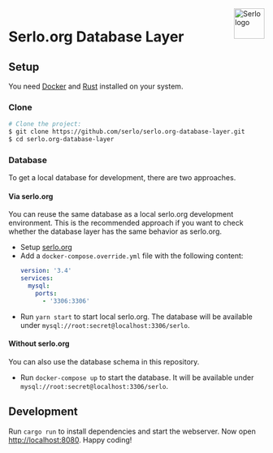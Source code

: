 <img src="https://assets.serlo.org/meta/logo.png" alt="Serlo logo" title="Serlo" align="right" height="60" />

# Serlo.org Database Layer

## Setup

You need [Docker](https://docs.docker.com/engine/installation/) and [Rust](https://www.rust-lang.org) installed on your system.

### Clone

```sh
# Clone the project:
$ git clone https://github.com/serlo/serlo.org-database-layer.git
$ cd serlo.org-database-layer
```

### Database

To get a local database for development, there are two approaches.

#### Via serlo.org

You can reuse the same database as a local serlo.org development environment. This is the recommended approach if you want to check whether the database layer has the same behavior as serlo.org.

- Setup [serlo.org](https://github.com/serlo/serlo.org)
- Add a `docker-compose.override.yml` file with the following content:
  ```yaml
  version: '3.4'
  services:
    mysql:
      ports:
        - '3306:3306'
  ```
- Run `yarn start` to start local serlo.org. The database will be available under `mysql://root:secret@localhost:3306/serlo`.

#### Without serlo.org

You can also use the database schema in this repository.

- Run `docker-compose up` to start the database. It will be available under `mysql://root:secret@localhost:3306/serlo`.

## Development

Run `cargo run` to install dependencies and start the webserver. Now open [http://localhost:8080](http://localhost:8080). Happy coding!
